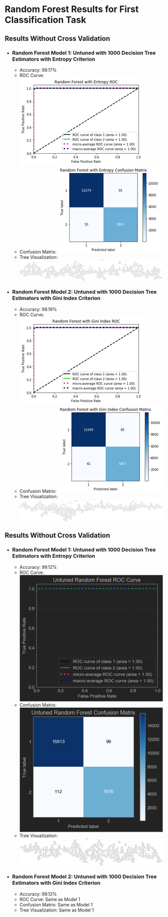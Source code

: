 # Random Forest Results for First Classification Task
## Results Without Cross Validation

- ### Random Forest Model 1: Untuned with 1000 Decision Tree Estimators with Entropy Criterion
  - Accuracy: 99.17%
  - ROC Curve: ![](../../../images/random-forest/rf_entropy_ROC.png)
  - Confusion Matrix: ![](../../../images/random-forest/rf_entropy_matrix.png)
  - Tree Visualization: ![](../../../images/random-forest/random-forest-estimator-entropy.png)     

- ### Random Forest Model 2: Untuned with 1000 Decision Tree Estimators with Gini Index Criterion
  - Accuracy: 99.19%
  - ROC Curve: ![](../../../images/random-forest/rf_Gini_ROC.png)
  - Confusion Matrix: ![](../../../images/random-forest/rf_gini_matrix.png)
  - Tree Visualization: ![](../../../images/random-forest/random-forest-estimator-gini.png) 


## Results Without Cross Validation

- ### Random Forest Model 1: Untuned with 1000 Decision Tree Estimators with Entropy Criterion
  - Accuracy: 99.12%
  - ROC Curve: ![](../../../images/random-forest/untuned-rf-roc-curve.png)
  - Confusion Matrix: ![](../../../images/random-forest/untuned-rf-confusion-matrix.png)
  - Tree Visualization: ![](../../../images/random-forest/untuned-random-forest-estimator.png)   

- ### Random Forest Model 2: Untuned with 1000 Decision Tree Estimators with Gini Index Criterion
  - Accuracy: 99.12%
  - ROC Curve: Same as Model 1
  - Confusion Matrix: Same as Model 1
  - Tree Visualization: Same as Model 1 
